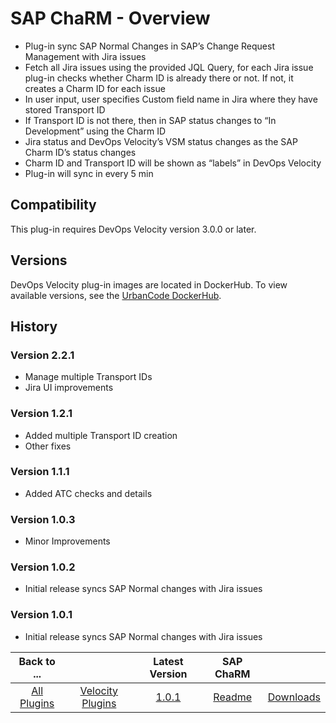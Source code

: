 
# SAP ChaRM - Overview

- Plug-in sync SAP Normal Changes in SAP’s Change Request Management with Jira issues
- Fetch all Jira issues using the provided JQL Query, for each Jira issue plug-in checks whether Charm ID is already there or not. If not, it creates a Charm ID for each issue 
- In user input, user specifies Custom field name in Jira where they have stored Transport ID 
- If Transport ID is not there, then in SAP status changes to “In Development” using the Charm ID
- Jira status and DevOps Velocity’s VSM status changes as the SAP Charm ID’s status changes 
- Charm ID and Transport ID will be shown as “labels” in DevOps Velocity
- Plug-in will sync in every 5 min


## Compatibility

This plug-in requires DevOps Velocity version 3.0.0 or later.

## Versions

DevOps Velocity plug-in images are located in DockerHub. To view available versions, see the [UrbanCode
DockerHub](https://hub.docker.com/r/urbancode/ucv-ext-sap-charm/tags).

## History

### Version 2.2.1

- Manage multiple Transport IDs
- Jira UI improvements

### Version 1.2.1

- Added multiple Transport ID creation
- Other fixes

### Version 1.1.1

- Added ATC checks and details

### Version 1.0.3

- Minor Improvements

### Version 1.0.2

- Initial release syncs SAP Normal changes with Jira issues

### Version 1.0.1

- Initial release syncs SAP Normal changes with Jira issues

|Back to ...||Latest Version|SAP ChaRM ||
| :---: | :---: | :---: | :---: | :---: | 
|[All Plugins](../../index.md)|[Velocity Plugins](../README.md)|[1.0.1](https://raw.githubusercontent.com/UrbanCode/IBM-UCV-PLUGINS/main/files/ucv-ext-sap-charm/ucv-ext-sap-charm%3A1.0.1.tar.7z.001)|[Readme](README.md)|[Downloads](downloads.md)|
